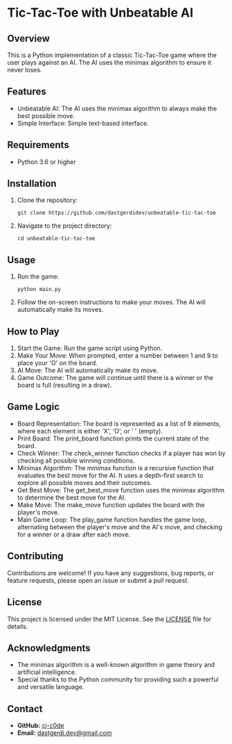 # Tic-Tac-Toe with Unbeatable AI

## Overview

This is a Python implementation of a classic Tic-Tac-Toe game where the user plays against an AI. The AI uses the minimax algorithm to ensure it never loses.

## Features

- Unbeatable AI: The AI uses the minimax algorithm to always make the best possible move.
- Simple Interface: Simple text-based interface.

## Requirements

- Python 3.6 or higher

## Installation

1. Clone the repository:

  
   ``
   git clone https://github.com/dastgerdidev/unbeatable-tic-tac-toe
   ``
   
2. Navigate to the project directory:

   ``
   cd unbeatable-tic-tac-toe
   ``
   
## Usage

1. Run the game:

   ``
   python main.py
   ``
   
2. Follow the on-screen instructions to make your moves. The AI will automatically make its moves.

## How to Play

1. Start the Game: Run the game script using Python.
2. Make Your Move: When prompted, enter a number between 1 and 9 to place your 'O' on the board.
3. AI Move: The AI will automatically make its move.
4. Game Outcome: The game will continue until there is a winner or the board is full (resulting in a draw).

## Game Logic

- Board Representation: The board is represented as a list of 9 elements, where each element is either 'X', 'O', or ' ' (empty).
- Print Board: The print_board function prints the current state of the board.
- Check Winner: The check_winner function checks if a player has won by checking all possible winning conditions.
- Minimax Algorithm: The minimax function is a recursive function that evaluates the best move for the AI. It uses a depth-first search to explore all possible moves and their outcomes.
- Get Best Move: The get_best_move function uses the minimax algorithm to determine the best move for the AI.
- Make Move: The make_move function updates the board with the player's move.
- Main Game Loop: The play_game function handles the game loop, alternating between the player's move and the AI's move, and checking for a winner or a draw after each move.

## Contributing

Contributions are welcome! If you have any suggestions, bug reports, or feature requests, please open an issue or submit a pull request.

## License

This project is licensed under the MIT License. See the [LICENSE](LICENSE) file for details.

## Acknowledgments

- The minimax algorithm is a well-known algorithm in game theory and artificial intelligence.
- Special thanks to the Python community for providing such a powerful and versatile language.

## Contact
- **GitHub:** [cj-c0de](https://github.com/cj-c0de)
- **Email:** dastgerdi.dev@gmail.com

